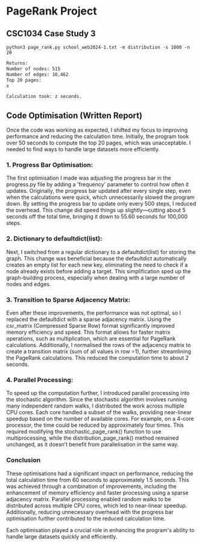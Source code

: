 # PageRank Project
## CSC1034 Case Study 3

`python3 page_rank.py school_web2024-1.txt -m distribution -s 1000 -n 20`
```bash
Returns:
Number of nodes: 515
Number of edges: 10,462
Top 20 pages:
x

Calculation took: z seconds.
```
## Code Optimisation (Written Report)

Once the code was working as expected, I shifted my focus to improving performance and reducing the calculation time. Initially, the program took over 50 seconds to compute the top 20 pages, which was unacceptable. I needed to find ways to handle large datasets more efficiently.

### 1. Progress Bar Optimisation:
The first optimisation I made was adjusting the progress bar in the progress.py file by adding a 'frequency' parameter to control how often it updates. Originally, the progress bar updated after every single step, even when the calculations were quick, which unnecessarily slowed the program down. By setting the progress bar to update only every 500 steps, I reduced the overhead. This change did speed things up slightly—cutting about 5 seconds off the total time, bringing it down to 55.60 seconds for 100,000 steps.

### 2. Dictionary to defaultdict(list):
Next, I switched from a regular dictionary to a defaultdict(list) for storing the graph. This change was beneficial because the defaultdict automatically creates an empty list for each new key, eliminating the need to check if a node already exists before adding a target. This simplification sped up the graph-building process, especially when dealing with a large number of nodes and edges.

### 3. Transition to Sparse Adjacency Matrix:
Even after these improvements, the performance was not optimal, so I replaced the defaultdict with a sparse adjacency matrix. Using the csr_matrix (Compressed Sparse Row) format significantly improved memory efficiency and speed. This format allows for faster matrix operations, such as multiplication, which are essential for PageRank calculations. Additionally, I normalised the rows of the adjacency matrix to create a transition matrix (sum of all values in row =1), further streamlining the PageRank calculations. This reduced the computation time to about 2 seconds.

### 4. Parallel Processing:
To speed up the computation further, I introduced parallel processing into the stochastic algorithm. Since the stochastic algorithm involves running many independent random walks, I distributed the work across multiple CPU cores. Each core handled a subset of the walks, providing near-linear speedup based on the number of available cores. For example, on a 4-core processor, the time could be reduced by approximately four times. This required modifying the stochastic_page_rank() function to use multiprocessing, while the distribution_page_rank() method remained unchanged, as it doesn’t benefit from parallelisation in the same way.

### Conclusion

These optimisations had a significant impact on performance, reducing the total calculation time from 60 seconds to approximately 1.5 seconds. This was achieved through a combination of improvements, including the enhancement of memory efficiency and faster processing using a sparse adjacency matrix. Parallel processing enabled random walks to be distributed across multiple CPU cores, which led to near-linear speedup. Additionally, reducing unnecessary overhead with the progress bar optimisation further contributed to the reduced calculation time.

Each optimisation played a crucial role in enhancing the program's ability to handle large datasets quickly and efficiently.